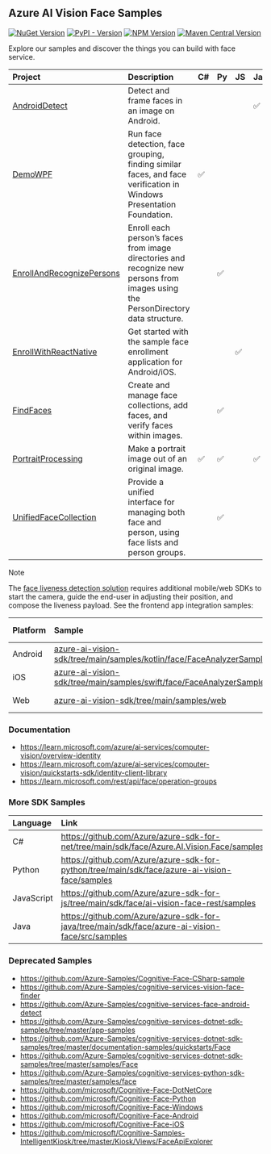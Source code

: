 
## Azure AI Vision Face Samples

[![NuGet Version](https://img.shields.io/nuget/vpre/Azure.AI.Vision.Face)](https://aka.ms/azsdk-csharp-face-pkg)
[![PyPI - Version](https://img.shields.io/pypi/v/azure-ai-vision-face)](https://aka.ms/azsdk-python-face-pkg)
[![NPM Version](https://img.shields.io/npm/v/%40azure-rest%2Fai-vision-face)](https://www.npmjs.com/package/@azure-rest/ai-vision-face)
[![Maven Central Version](https://img.shields.io/maven-central/v/com.azure/azure-ai-vision-face)](https://central.sonatype.com/artifact/com.azure/azure-ai-vision-face)

Explore our samples and discover the things you can build with face service.

| Project | Description | C# | Py | JS | Java |
| :- | :- | :- | :- | :- | :- |
| [AndroidDetect](./AndroidDetect) | Detect and frame faces in an image on Android. | | | | ✅ |
| [DemoWPF](./DemoWPF) | Run face detection, face grouping, finding similar faces, and face verification in Windows Presentation Foundation. | ✅ | | | |
| [EnrollAndRecognizePersons ](./EnrollAndRecognizePersons) | Enroll each person’s faces from image directories and recognize new persons from images using the PersonDirectory data structure. | | ✅ | | |
| [EnrollWithReactNative](https://github.com/Azure-Samples/cognitive-services-FaceAPIEnrollmentSample) | Get started with the sample face enrollment application for Android/iOS. | | | ✅ | |
| [FindFaces](./FindFaces) | Create and manage face collections, add faces, and verify faces within images. | | ✅ | | |
| [PortraitProcessing](./PortraitProcessing) | Make a portrait image out of an original image. | ✅ | ✅ | | ✅ |
| [UnifiedFaceCollection](./UnifiedFaceCollection) | Provide a unified interface for managing both face and person, using face lists and person groups. | | ✅ | | |

> [!NOTE]
> The [face liveness detection solution](https://learn.microsoft.com/azure/ai-services/computer-vision/tutorials/liveness) requires additional mobile/web SDKs to start the camera, guide the end-user in adjusting their position, and compose the liveness payload. See the frontend app integration samples:
>
> | Platform | Sample | Dependency (Client SDK) |
> | :- | :- | :- |
> | Android | [azure-ai-vision-sdk/tree/main/samples/kotlin/face/FaceAnalyzerSample](https://github.com/Azure-Samples/azure-ai-vision-sdk/tree/main/samples/kotlin/face/FaceAnalyzerSample) | [azure-ai-vision-faceanalyzer](https://azure.github.io/azure-sdk-for-android/azure-ai-vision-faceanalyzer/com/azure/android/ai/vision/faceanalyzer/package-summary.html) |
> | iOS | [azure-ai-vision-sdk/tree/main/samples/swift/face/FaceAnalyzerSample](https://github.com/Azure-Samples/azure-ai-vision-sdk/tree/main/samples/swift/face/FaceAnalyzerSample) | [AzureAIVisionFace](https://azure.github.io/azure-sdk-for-ios/AzureAIVisionFace/index.html) |
> | Web | [azure-ai-vision-sdk/tree/main/samples/web](https://github.com/Azure-Samples/azure-ai-vision-sdk/tree/main/samples/web) | azure-ai-vision-faceanalyzer |


### Documentation

* https://learn.microsoft.com/azure/ai-services/computer-vision/overview-identity
* https://learn.microsoft.com/azure/ai-services/computer-vision/quickstarts-sdk/identity-client-library
* https://learn.microsoft.com/rest/api/face/operation-groups


### More SDK Samples

| Language | Link |
| :- | :- |
| C# | https://github.com/Azure/azure-sdk-for-net/tree/main/sdk/face/Azure.AI.Vision.Face/samples |
| Python | https://github.com/Azure/azure-sdk-for-python/tree/main/sdk/face/azure-ai-vision-face/samples |
| JavaScript | https://github.com/Azure/azure-sdk-for-js/tree/main/sdk/face/ai-vision-face-rest/samples |
| Java | https://github.com/Azure/azure-sdk-for-java/tree/main/sdk/face/azure-ai-vision-face/src/samples |


### Deprecated Samples

* https://github.com/Azure-Samples/Cognitive-Face-CSharp-sample
* https://github.com/Azure-Samples/cognitive-services-vision-face-finder
* https://github.com/Azure-Samples/cognitive-services-face-android-detect
* https://github.com/Azure-Samples/cognitive-services-dotnet-sdk-samples/tree/master/app-samples
* https://github.com/Azure-Samples/cognitive-services-dotnet-sdk-samples/tree/master/documentation-samples/quickstarts/Face
* https://github.com/Azure-Samples/cognitive-services-dotnet-sdk-samples/tree/master/samples/Face
* https://github.com/Azure-Samples/cognitive-services-python-sdk-samples/tree/master/samples/face
* https://github.com/microsoft/Cognitive-Face-DotNetCore
* https://github.com/microsoft/Cognitive-Face-Python
* https://github.com/microsoft/Cognitive-Face-Windows
* https://github.com/microsoft/Cognitive-Face-Android
* https://github.com/microsoft/Cognitive-Face-iOS
* https://github.com/microsoft/Cognitive-Samples-IntelligentKiosk/tree/master/Kiosk/Views/FaceApiExplorer
